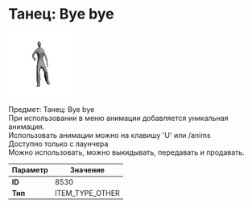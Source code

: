 # Танец: Bye bye

![Item Image](../img/8530.webp?raw=true)

Предмет: Танец: Bye bye<br>При использовании в меню анимации добавляется уникальная анимация.<br>Использовать анимации можно на клавишу 'U' или /anims<br>Доступно только с лаунчера<br>Можно использовать, можно выкидывать, передавать и продавать.


| Параметр | Значение |
|----------|----------|
| **ID** | 8530 |
| **Тип** | ITEM_TYPE_OTHER |


